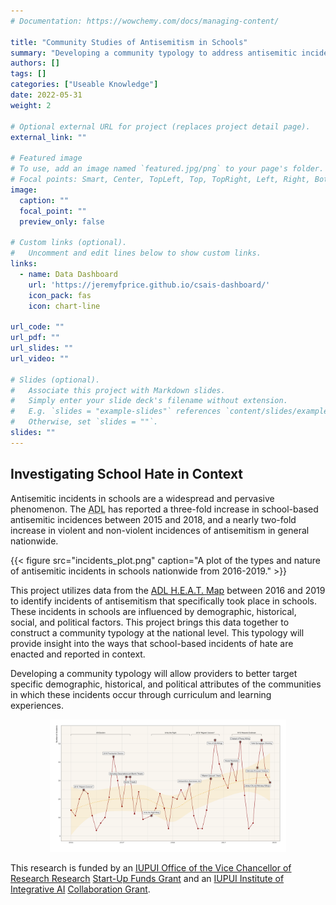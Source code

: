 ```yaml
---
# Documentation: https://wowchemy.com/docs/managing-content/

title: "Community Studies of Antisemitism in Schools"
summary: "Developing a community typology to address antisemitic incidents in schools."
authors: []
tags: []
categories: ["Useable Knowledge"]
date: 2022-05-31
weight: 2

# Optional external URL for project (replaces project detail page).
external_link: ""

# Featured image
# To use, add an image named `featured.jpg/png` to your page's folder.
# Focal points: Smart, Center, TopLeft, Top, TopRight, Left, Right, BottomLeft, Bottom, BottomRight.
image:
  caption: ""
  focal_point: ""
  preview_only: false

# Custom links (optional).
#   Uncomment and edit lines below to show custom links.
links:
  - name: Data Dashboard
    url: 'https://jeremyfprice.github.io/csais-dashboard/'
    icon_pack: fas
    icon: chart-line

url_code: ""
url_pdf: ""
url_slides: ""
url_video: ""

# Slides (optional).
#   Associate this project with Markdown slides.
#   Simply enter your slide deck's filename without extension.
#   E.g. `slides = "example-slides"` references `content/slides/example-slides.md`.
#   Otherwise, set `slides = ""`.
slides: ""
---
```


## Investigating School Hate in Context

Antisemitic incidents in schools are a widespread and pervasive phenomenon. The <abbr title="Anti-Defamation League">ADL</abbr> has reported a three-fold increase in school-based antisemitic incidences between 2015 and 2018, and a nearly two-fold increase in violent and non-violent incidences of antisemitism in general nationwide.

{{< figure src="incidents_plot.png" caption="A plot of the types and nature of antisemitic incidents in schools nationwide from 2016-2019." >}}

This project utilizes data from the [ADL <abbr title="Hate, Extremism, Antisemitism, and Terrorism">H.E.A.T.</abbr> Map](https://www.adl.org/education-and-resources/resource-knowledge-base/adl-heat-map) between 2016 and 2019 to identify incidents of antisemitism that specifically took place in schools. These incidents in schools are influenced by demographic, historical, social, and political factors. This project brings this data together to construct a community typology at the national level. This typology will provide insight into the ways that school-based incidents of hate are enacted and reported in context.

Developing a community typology will allow providers to better target specific demographic, historical, and political attributes of the communities in which these incidents occur through curriculum and learning experiences.

<p style="text-align: center;"><img src="national-date.png" width="75%" height="75%" alt="a plot of the number of antisemitic incidents in schools nationwide per month" /></p>

This research is funded by an [IUPUI Office of the Vice Chancellor of Research Research](https://www.iupui.edu/research/index.html) [Start-Up Funds Grant](https://research.iu.edu/funding-proposals/funding/opportunities/research-support-funds-grant/index.html) and an [IUPUI Institute of Integrative AI](https://iai.iupui.edu/) [Collaboration Grant](https://iai.iupui.edu/research/funded-proposals/antisemitism/).
